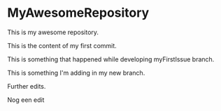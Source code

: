 # MyAwesomeRepository
This is my awesome repository. 

This is the content of my first commit. 

This is something that happened while developing myFirstIssue branch. 

This is something I'm adding in my new branch. 

Further edits. 

Nog een edit


